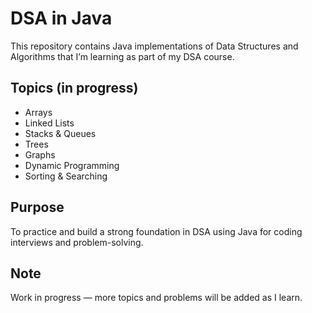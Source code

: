 # DSA in Java

This repository contains Java implementations of Data Structures and Algorithms that I’m learning as part of my DSA course.

## Topics (in progress)

- Arrays
- Linked Lists
- Stacks & Queues
- Trees
- Graphs
- Dynamic Programming
- Sorting & Searching

## Purpose

To practice and build a strong foundation in DSA using Java for coding interviews and problem-solving.

## Note

Work in progress — more topics and problems will be added as I learn.
